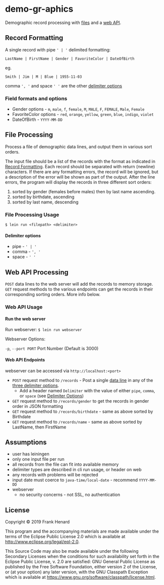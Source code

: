 # demo-gr-aphics

Demographic record processing with [files](#file-processing) and a [web API](#web-api-processing).

## Record Formatting

A single record with pipe `' | '` delimited formatting:

`LastName | FirstName | Gender | FavoriteColor | DateOfBirth`

eg.

`Smith | Jim | M | Blue | 1955-11-03`

comma `', '` and space `' '` are the other [delimiter options](#delimiter-options)

### Field formats and options

- Gender options - `m`, `male`, `f`, `female`, `M`, `MALE`, `F`, `FEMALE`, `Male`, `Female`
- FavoriteColor options - `red`, `orange`, `yellow`, `green`, `blue`, `indigo`, `violet`
- DateOfBirth - `YYYY-MM-DD`

## File Processing

Process a file of demographic data lines, and output them in various sort orders.

The input file should be a list of the records with the format as indicated in [Record Formatting](#record-formatting).  Each record should be separated with return (newline) characters.  If there are any formatting errors, the record will be ignored, but a description of the error will be shown as part of the output.  After the line errors, the program will display the records in three different sort orders:

1. sorted by gender (females before males) then by last name ascending.
2. sorted by birthdate, ascending
3. sorted by last name, descending


### File Processing Usage

`$ lein run <filepath> <delimiter>`

#### Delimiter options

- pipe - `' | '`
- comma - `', '`
- space - `' '`

## Web API Processing

`POST` data lines to the web server will add the records to memory storage.  `GET` request methods to the various endpoints can get the records in their corresponding sorting orders.  More info below.

### Web API Usage

#### Run the web server

Run webserver: `$ lein run webserver`

Webserver Options:

`-p`, `--port PORT`  Port Number (Default is 3000)

#### Web API Endpoints

webserver can be accessed via `http://localhost:<port>`

- `POST` request method to `/records` - Post a single [data line](#record-formatting) in any of the [three delimiter options](#delimiter-options).
    - Add a header named `Delimiter` with the value of either `pipe`, `comma`, or `space` (see [Delimiter Options](#delimiter-options))
- `GET` request method to `/records/gender` to get the records in gender order in JSON formatting
- `GET` request method to `/records/birthdate` - same as above sorted by Birthdate
- `GET` request method to `/records/name` - same as above sorted by LastName, then FirstName
  
## Assumptions

- user has leiningen
- only one input file per run
- all records from the file can fit into available memory
- delimiter types are described in cli run usage, or header on web
- any records with problems will be rejected
- input date must coerce to `java-time/local-date` - recommend `YYYY-MM-DD`
- webserver
    - no security concerns - not SSL, no authentication

## License

Copyright © 2019 Frank Henard

This program and the accompanying materials are made available under the
terms of the Eclipse Public License 2.0 which is available at
http://www.eclipse.org/legal/epl-2.0.

This Source Code may also be made available under the following Secondary
Licenses when the conditions for such availability set forth in the Eclipse
Public License, v. 2.0 are satisfied: GNU General Public License as published by
the Free Software Foundation, either version 2 of the License, or (at your
option) any later version, with the GNU Classpath Exception which is available
at https://www.gnu.org/software/classpath/license.html.
